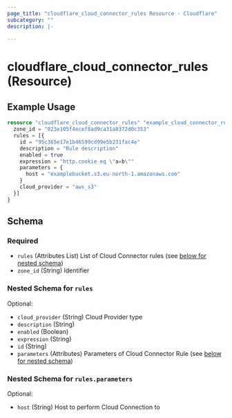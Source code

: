 ```yaml
---
page_title: "cloudflare_cloud_connector_rules Resource - Cloudflare"
subcategory: ""
description: |-
  
---
```


# cloudflare_cloud_connector_rules (Resource)



## Example Usage

```terraform
resource "cloudflare_cloud_connector_rules" "example_cloud_connector_rules" {
  zone_id = "023e105f4ecef8ad9ca31a8372d0c353"
  rules = [{
    id = "95c365e17e1b46599cd99e5b231fac4e"
    description = "Rule description"
    enabled = true
    expression = "http.cookie eq \"a=b\""
    parameters = {
      host = "examplebucket.s3.eu-north-1.amazonaws.com"
    }
    cloud_provider = "aws_s3"
  }]
}
```

<!-- schema generated by tfplugindocs -->
## Schema

### Required

- `rules` (Attributes List) List of Cloud Connector rules (see [below for nested schema](#nestedatt--rules))
- `zone_id` (String) Identifier

<a id="nestedatt--rules"></a>
### Nested Schema for `rules`

Optional:

- `cloud_provider` (String) Cloud Provider type
- `description` (String)
- `enabled` (Boolean)
- `expression` (String)
- `id` (String)
- `parameters` (Attributes) Parameters of Cloud Connector Rule (see [below for nested schema](#nestedatt--rules--parameters))

<a id="nestedatt--rules--parameters"></a>
### Nested Schema for `rules.parameters`

Optional:

- `host` (String) Host to perform Cloud Connection to


